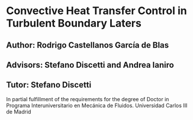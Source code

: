 # Convective Heat Transfer Control in Turbulent Boundary Laters

## Author: Rodrigo Castellanos García de Blas

## Advisors: Stefano Discetti and Andrea Ianiro

## Tutor: Stefano Discetti

In partial fulfillment of the requirements for the degree of Doctor in Programa Interuniversitario en Mecánica de Fluidos.
Universidad Carlos III de Madrid
